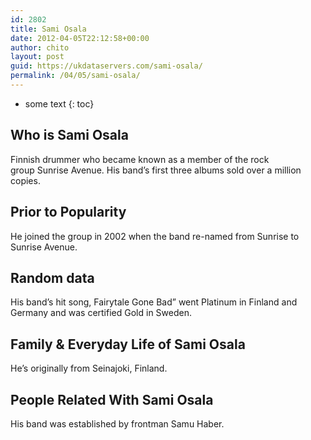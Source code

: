 ```yaml
---
id: 2802
title: Sami Osala
date: 2012-04-05T22:12:58+00:00
author: chito
layout: post
guid: https://ukdataservers.com/sami-osala/
permalink: /04/05/sami-osala/
---
```


* some text
{: toc}
          
          
## Who is  Sami Osala
                  
                  
                  
Finnish drummer who became known as a member of the rock group Sunrise Avenue. His band&#8217;s first three albums sold over a million copies.
                  
                
                
                
## Prior to Popularity 
                  
                  
                  
He joined the group in 2002 when the band re-named from Sunrise to Sunrise Avenue.
                  
                
                
                
## Random data 
                  
                  
                  
His band&#8217;s hit song, Fairytale Gone Bad&#8221; went Platinum in Finland and Germany and was certified Gold in Sweden.
                  
                
                
                
## Family & Everyday Life of Sami Osala
                  
                  
                  
He&#8217;s originally from Seinajoki, Finland.
                  
                
                
                
## People Related With  Sami Osala
                  
                  
                  
His band was established by frontman Samu Haber.
                  
                
              
            
          
          
          
    
    
  
